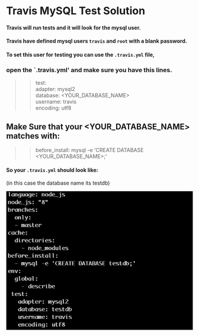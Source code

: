 # Travis MySQL Test Solution

#### Travis will run tests and it will look for the mysql user.
#### Travis have defined mysql users `travis` and `root` with a blank password.

#### To set this user for testing you can use the `.travis.yml` file,

### open the `.travis.yml' and make sure you have this lines.

 >> test:<br>
 >> adapter: mysql2<br>
 >> database: <YOUR_DATABASE_NAME><br>
 >> username: travis<br>
 >> encoding: utf8<br>
 
 ## Make Sure that your <YOUR_DATABASE_NAME> matches with:
 
 >> before_install:
 >> mysql -e 'CREATE DATABASE <YOUR_DATABASE_NAME>;'
 >>

#### So your `.travis.yml` should look like:
  (in this case the database name its testdb)

![travis.yml](./img/img.png)
